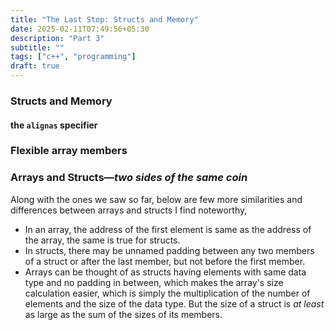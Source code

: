 ```yaml
---
title: "The Last Stop: Structs and Memory"
date: 2025-02-11T07:49:56+05:30
description: "Part 3"
subtitle: ""
tags: ["c++", "programming"]
draft: true
---
```

### Structs and Memory
#### the `alignas` specifier
### Flexible array members
### Arrays and Structs—_two sides of the same coin_
Along with the ones we saw so far, below are few more similarities and differences between arrays and structs I find noteworthy,
- In an array, the address of the first element is same as the address of the array, the same is true for structs.
- In structs, there may be unnamed padding between any two members of a struct or after the last member, but not before the first member.
- Arrays can be thought of as structs having elements with same data type and no padding in between, which makes the array's size calculation easier, which is simply the multiplication of the number of elements and the size of the data type. But the size of a struct is _at least_ as large as the sum of the sizes of its members.
